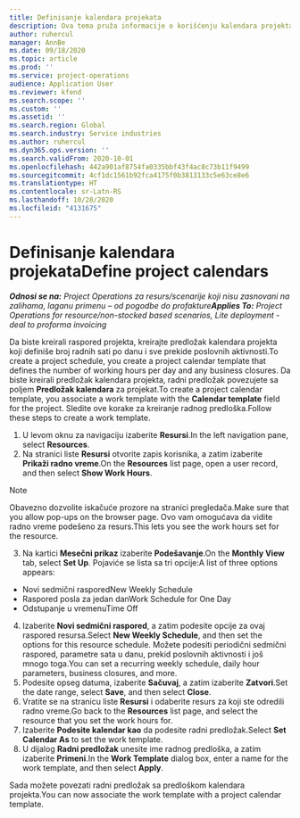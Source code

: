 ```yaml
---
title: Definisanje kalendara projekata
description: Ova tema pruža informacije o korišćenju kalendara projekta za praćenje rasporeda projekata.
author: ruhercul
manager: AnnBe
ms.date: 09/18/2020
ms.topic: article
ms.prod: ''
ms.service: project-operations
audience: Application User
ms.reviewer: kfend
ms.search.scope: ''
ms.custom: ''
ms.assetid: ''
ms.search.region: Global
ms.search.industry: Service industries
ms.author: ruhercul
ms.dyn365.ops.version: ''
ms.search.validFrom: 2020-10-01
ms.openlocfilehash: 442a901af8754fa0335bbf43f4ac8c73b11f9499
ms.sourcegitcommit: 4cf1dc1561b92fca4175f0b3813133c5e63ce8e6
ms.translationtype: HT
ms.contentlocale: sr-Latn-RS
ms.lasthandoff: 10/28/2020
ms.locfileid: "4131675"
---
```

# <a name="define-project-calendars"></a><span data-ttu-id="b30c6-103">Definisanje kalendara projekata</span><span class="sxs-lookup"><span data-stu-id="b30c6-103">Define project calendars</span></span>

<span data-ttu-id="b30c6-104">_**Odnosi se na:** Project Operations za resurs/scenarije koji nisu zasnovani na zalihama, laganu primenu – od pogodbe do profakture_</span><span class="sxs-lookup"><span data-stu-id="b30c6-104">_**Applies To:** Project Operations for resource/non-stocked based scenarios, Lite deployment - deal to proforma invoicing_</span></span>

<span data-ttu-id="b30c6-105">Da biste kreirali raspored projekta, kreirajte predložak kalendara projekta koji definiše broj radnih sati po danu i sve prekide poslovnih aktivnosti.</span><span class="sxs-lookup"><span data-stu-id="b30c6-105">To create a project schedule, you create a project calendar template that defines the number of working hours per day and any business closures.</span></span> <span data-ttu-id="b30c6-106">Da biste kreirali predložak kalendara projekta, radni predložak povezujete sa poljem **Predložak kalendara** za projekat.</span><span class="sxs-lookup"><span data-stu-id="b30c6-106">To create a project calendar template, you associate a work template with the **Calendar template** field for the project.</span></span> <span data-ttu-id="b30c6-107">Sledite ove korake za kreiranje radnog predloška.</span><span class="sxs-lookup"><span data-stu-id="b30c6-107">Follow these steps to create a work template.</span></span>

1. <span data-ttu-id="b30c6-108">U levom oknu za navigaciju izaberite **Resursi**.</span><span class="sxs-lookup"><span data-stu-id="b30c6-108">In the left navigation pane, select **Resources**.</span></span> 
2. <span data-ttu-id="b30c6-109">Na stranici liste **Resursi** otvorite zapis korisnika, a zatim izaberite **Prikaži radno vreme**.</span><span class="sxs-lookup"><span data-stu-id="b30c6-109">On the **Resources** list page, open a user record, and then select **Show Work Hours**.</span></span>

  > [!NOTE]
  > <span data-ttu-id="b30c6-110">Obavezno dozvolite iskačuće prozore na stranici pregledača.</span><span class="sxs-lookup"><span data-stu-id="b30c6-110">Make sure that you allow pop-ups on the browser page.</span></span> <span data-ttu-id="b30c6-111">Ovo vam omogućava da vidite radno vreme podešeno za resurs.</span><span class="sxs-lookup"><span data-stu-id="b30c6-111">This lets you see the work hours set for the resource.</span></span>
  
3. <span data-ttu-id="b30c6-112">Na kartici **Mesečni prikaz** izaberite **Podešavanje**.</span><span class="sxs-lookup"><span data-stu-id="b30c6-112">On the **Monthly View** tab, select **Set Up**.</span></span> <span data-ttu-id="b30c6-113">Pojaviće se lista sa tri opcije:</span><span class="sxs-lookup"><span data-stu-id="b30c6-113">A list of three options appears:</span></span> 

  - <span data-ttu-id="b30c6-114">Novi sedmični raspored</span><span class="sxs-lookup"><span data-stu-id="b30c6-114">New Weekly Schedule</span></span>
  - <span data-ttu-id="b30c6-115">Raspored posla za jedan dan</span><span class="sxs-lookup"><span data-stu-id="b30c6-115">Work Schedule for One Day</span></span>
  - <span data-ttu-id="b30c6-116">Odstupanje u vremenu</span><span class="sxs-lookup"><span data-stu-id="b30c6-116">Time Off</span></span>

4. <span data-ttu-id="b30c6-117">Izaberite **Novi sedmični raspored**, a zatim podesite opcije za ovaj raspored resursa.</span><span class="sxs-lookup"><span data-stu-id="b30c6-117">Select **New Weekly Schedule**, and then set the options for this resource schedule.</span></span> <span data-ttu-id="b30c6-118">Možete podesiti periodični sedmični raspored, parametre sata u danu, prekid poslovnih aktivnosti i još mnogo toga.</span><span class="sxs-lookup"><span data-stu-id="b30c6-118">You can set a recurring weekly schedule, daily hour parameters, business closures, and more.</span></span>
5. <span data-ttu-id="b30c6-119">Podesite opseg datuma, izaberite **Sačuvaj**, a zatim izaberite **Zatvori**.</span><span class="sxs-lookup"><span data-stu-id="b30c6-119">Set the date range, select **Save**, and then select **Close**.</span></span> 
6. <span data-ttu-id="b30c6-120">Vratite se na stranicu liste **Resursi** i odaberite resurs za koji ste odredili radno vreme.</span><span class="sxs-lookup"><span data-stu-id="b30c6-120">Go back to the **Resources** list page, and select the resource that you set the work hours for.</span></span> 
7. <span data-ttu-id="b30c6-121">Izaberite **Podesite kalendar kao** da podesite radni predložak.</span><span class="sxs-lookup"><span data-stu-id="b30c6-121">Select **Set Calendar As** to set the work template.</span></span> 
8. <span data-ttu-id="b30c6-122">U dijalog **Radni predložak** unesite ime radnog predloška, a zatim izaberite **Primeni**.</span><span class="sxs-lookup"><span data-stu-id="b30c6-122">In the **Work Template** dialog box, enter a name for the work template, and then select **Apply**.</span></span> 

<span data-ttu-id="b30c6-123">Sada možete povezati radni predložak sa predloškom kalendara projekta.</span><span class="sxs-lookup"><span data-stu-id="b30c6-123">You can now associate the work template with a project calendar template.</span></span>
